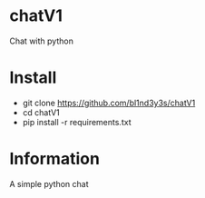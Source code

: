 # chatV1
Chat with python

# Install
* git clone https://github.com/bl1nd3y3s/chatV1
* cd chatV1
* pip install -r requirements.txt

# Information
A simple python chat
